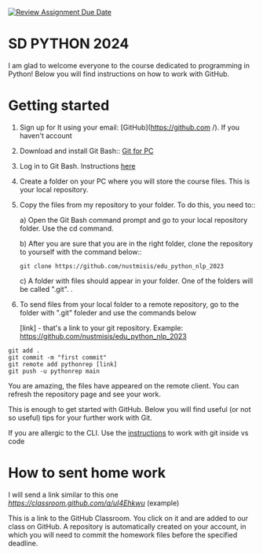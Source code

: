 [![Review Assignment Due Date](https://classroom.github.com/assets/deadline-readme-button-22041afd0340ce965d47ae6ef1cefeee28c7c493a6346c4f15d667ab976d596c.svg)](https://classroom.github.com/a/AtaU_UYD)

# SD PYTHON 2024

I am glad to welcome everyone to the course dedicated to programming in Python!
Below you will find instructions on how to work with GitHub.

# Getting started

1. Sign up for It using your email: [GitHub](<https://github.com> /). If you haven't account
2. Download and install Git Bash:: [Git for PC](https://git-scm.com/downloads)
3. Log in to Git Bash. Instructions [here](https://kbroman.org/github_tutorial/pages/first_time.html)
4. Create a folder on your PC where you will store the course files. This is your local repository.
5. Copy the files from my repository to your folder. To do this, you need to::

   a) Open the Git Bash command prompt and go to your local repository folder. Use the cd command.

   b) After you are sure that you are in the right folder, clone the repository to yourself with the command below::

   ```
   git clone https://github.com/nustmisis/edu_python_nlp_2023
   ```

   c) A folder with files should appear in your folder. One of the folders will be called ".git". .

6. To send files from your local folder to a remote repository, go to the folder with ".git" foleder and use the commands below

   [link] - that's a link to your git repository. Example: <https://github.com/nustmisis/edu_python_nlp_2023>

```
git add .
git commit -m "first commit"
git remote add pythonrep [link]
git push -u pythonrep main
```

You are amazing, the files have appeared on the remote client. You can refresh the repository page and see your work.

This is enough to get started with GitHub. Below you will find useful (or not so useful) tips for your further work with Git.

If you are allergic to the CLI. Use the [instructions](https://code.visualstudio.com/docs/sourcecontrol/overview) to work with git inside vs code

#

# How to sent home work

I will send a link similar to this one *<https://classroom.github.com/a/uI4Ehkwu>* (example)

This is a link to the GitHub Classroom. You click on it and are added to our class on GitHub. A repository is automatically created on your account, in which you will need to commit the homework files before the specified deadline.
